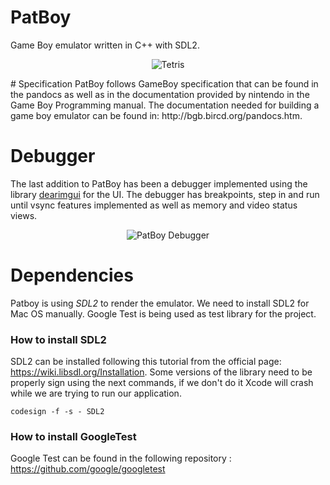 # PatBoy
Game Boy emulator written in C++ with SDL2.

<p align="center">
  <img src="http://jonathanmcontreras.com/images/portfolio/patboy-tetris.png" alt="Tetris"/>
</p>
# Specification
PatBoy follows GameBoy specification that can be found in the pandocs as well as in the documentation provided by nintendo in the Game Boy Programming manual. The documentation needed for building a game boy emulator can be found in: http://bgb.bircd.org/pandocs.htm.

# Debugger
The last addition to PatBoy has been a debugger implemented using the library [dearimgui](https://github.com/ocornut/imgui) for the UI. The debugger has breakpoints, step in and run until vsync features implemented as well as memory and video status views.

<p align="center">
  <img src="http://jonathanmcontreras.com/images/portfolio/debugger.png" alt="PatBoy Debugger"/>
</p>

# Dependencies

Patboy is using *SDL2* to render the emulator. We need to install SDL2 for Mac OS manually. Google Test is being used as test library for the project.

### How to install SDL2

SDL2 can be installed following this tutorial from the official page: https://wiki.libsdl.org/Installation. Some versions of the library need to be properly sign using the next commands, if we don't do it Xcode will crash while we are trying to run our application.

```shell
codesign -f -s - SDL2
```

### How to install GoogleTest

Google Test can be found in the following repository : https://github.com/google/googletest
